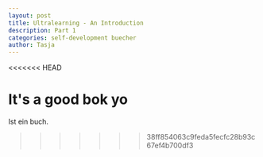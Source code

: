 ```yaml
---
layout: post
title: Ultralearning - An Introduction
description: Part 1
categories: self-development buecher
author: Tasja
---
```


<<<<<<< HEAD

It's a good bok yo
=======
Ist ein buch.
>>>>>>> 38ff854063c9feda5fecfc28b93c67ef4b700df3
